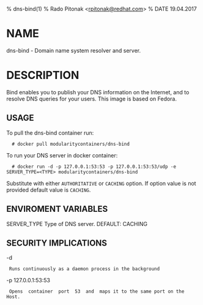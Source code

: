 % dns-bind(1)
% Rado Pitonak \<rpitonak@redhat.com\>
% DATE 19.04.2017

# NAME
dns-bind - Domain name system resolver and server.

# DESCRIPTION
Bind enables you to publish your DNS information on the Internet, and to resolve DNS queries for your users. This image is based on Fedora.

## USAGE

To pull the dns-bind container run:

      # docker pull modularitycontainers/dns-bind

To run your DNS server in docker container:

      # docker run -d -p 127.0.0.1:53:53 -p 127.0.0.1:53:53/udp -e SERVER_TYPE=<TYPE> modularitycontainers/dns-bind

Substitute <TYPE> with either `AUTHORITATIVE` or `CACHING` option. If option value is not provided default value is `CACHING`.

## ENVIROMENT VARIABLES

SERVER_TYPE
    Type of DNS server.
    DEFAULT: CACHING

## SECURITY IMPLICATIONS

-d

     Runs continuously as a daemon process in the background

-p 127.0.0.1:53:53

     Opens  container  port  53  and  maps it to the same port on the Host.     
